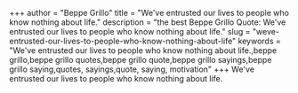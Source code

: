+++
author = "Beppe Grillo"
title = "We've entrusted our lives to people who know nothing about life."
description = "the best Beppe Grillo Quote: We've entrusted our lives to people who know nothing about life."
slug = "weve-entrusted-our-lives-to-people-who-know-nothing-about-life"
keywords = "We've entrusted our lives to people who know nothing about life.,beppe grillo,beppe grillo quotes,beppe grillo quote,beppe grillo sayings,beppe grillo saying,quotes, sayings,quote, saying, motivation"
+++
We've entrusted our lives to people who know nothing about life.
